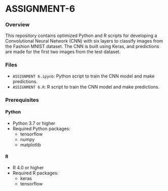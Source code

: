 # ASSIGNMENT-6

### Overview

This repository contains optimized Python and R scripts for developing a Convolutional Neural Network (CNN) with six layers to classify images from the Fashion MNIST dataset. The CNN is built using Keras, and predictions are made for the first two images from the test dataset.

### Files

- `ASSIGNMENT 6.ipynb`: Python script to train the CNN model and make predictions.
- `ASSIGNMENT 6.R`: R script to train the CNN model and make predictions.

### Prerequisites

#### Python

- Python 3.7 or higher
- Required Python packages:
  - tensorflow
  - numpy
  - matplotlib
  
#### R

- R 4.0 or higher
- Required R packages:
  - keras
  - tensorflow
